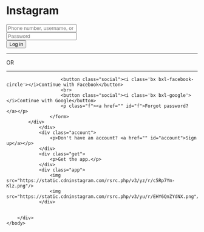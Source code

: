 <!DOCTYPE html>
<html>
    <head>
        <title>PhoneStackers</title>
        <link rel="stylesheet" type="text/css" href="style1.css">
    </head>
    <body>
        <div class="container">
            <div class="login">
                <h1>Instagram</h1>
                <div class="begin">
                    <!----Instagram uses 'Billabong Font Family' so I chose something close---->
                    <form class="login-box">
                        <div id="input-box">
                            <input type="text" placeholder="Phone number, username, or email"></input><br>
                            <input type="password" placeholder="Password"></input><br>
                            <button class="log">Log in</button>
                        </div>   
                        <div class="d">
                            <hr>
                            <p id="d"><span>OR</span></p>
                            <hr>
                        </div> 
                    
                        <button class="social"><i class='bx bxl-facebook-circle'></i>Continue with Facebook</button>
                        <br>
                        <button class="social"><i class='bx bxl-google'></i>Continue with Google</button>
                        <p class="f"><a href="" id="f">Forgot password?</a></p>
                    </form>
            </div>          
                </div>
                <div class="account">
                    <p>Don't have an account? <a href="" id="account">Sign up</a></p>
                </div>
                <div class="get">
                    <p>Get the app.</p>
                </div>
                <div class="app">
                    <img src="https://static.cdninstagram.com/rsrc.php/v3/yz/r/c5Rp7Ym-Klz.png"/>
                    <img src="https://static.cdninstagram.com/rsrc.php/v3/yu/r/EHY6QnZYdNX.png"/>
                </div>
            
    
        </div>
    </body>
</html>
